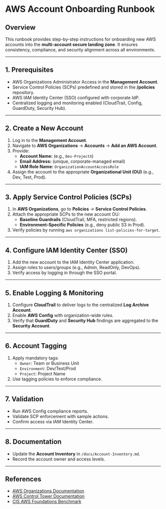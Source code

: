 
# AWS Account Onboarding Runbook

## Overview
This runbook provides step-by-step instructions for onboarding new AWS accounts into the **multi-account secure landing zone**. It ensures consistency, compliance, and security alignment across all environments.

---

## 1. Prerequisites
- AWS Organizations Administrator Access in the **Management Account**.
- Service Control Policies (SCPs) predefined and stored in the **/policies** repository.
- AWS IAM Identity Center (SSO) configured with corporate IdP.
- Centralized logging and monitoring enabled (CloudTrail, Config, GuardDuty, Security Hub).

---

## 2. Create a New Account
1. Log in to the **Management Account**.
2. Navigate to **AWS Organizations** → **Accounts** → **Add an AWS Account**.
3. Provide:
   - **Account Name:** (e.g., `Dev-ProjectX`)
   - **Email Address:** (unique, corporate-managed email)
   - **IAM Role Name:** `OrganizationAccountAccessRole`
4. Assign the account to the appropriate **Organizational Unit (OU)** (e.g., Dev, Test, Prod).

---

## 3. Apply Service Control Policies (SCPs)
1. In **AWS Organizations**, go to **Policies** → **Service Control Policies**.
2. Attach the appropriate SCPs to the new account OU:
   - **Baseline Guardrails** (CloudTrail, MFA, restricted regions).
   - **Environment-Specific Policies** (e.g., deny public S3 in Prod).
3. Verify policies by running `aws organizations list-policies-for-target`.

---

## 4. Configure IAM Identity Center (SSO)
1. Add the new account to the IAM Identity Center application.
2. Assign roles to users/groups (e.g., Admin, ReadOnly, DevOps).
3. Verify access by logging in through the SSO portal.

---

## 5. Enable Logging & Monitoring
1. Configure **CloudTrail** to deliver logs to the centralized **Log Archive Account**.
2. Enable **AWS Config** with organization-wide rules.
3. Verify that **GuardDuty** and **Security Hub** findings are aggregated to the **Security Account**.

---

## 6. Account Tagging
1. Apply mandatory tags:
   - `Owner`: Team or Business Unit
   - `Environment`: Dev/Test/Prod
   - `Project`: Project Name
2. Use tagging policies to enforce compliance.

---

## 7. Validation
- Run AWS Config compliance reports.
- Validate SCP enforcement with sample actions.
- Confirm access via IAM Identity Center.

---

## 8. Documentation
- Update the **Account Inventory** in `/docs/Account-Inventory.md`.
- Record the account owner and access levels.

---

## References
- [AWS Organizations Documentation](https://docs.aws.amazon.com/organizations/)
- [AWS Control Tower Documentation](https://docs.aws.amazon.com/controltower/)
- [CIS AWS Foundations Benchmark](https://www.cisecurity.org/benchmark/amazon_web_services)
